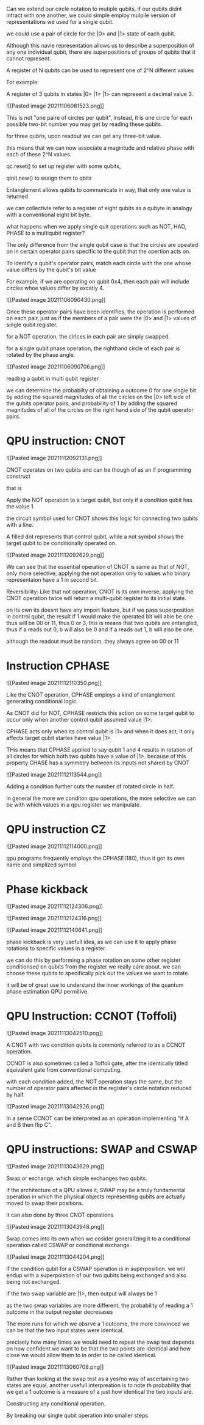 Can we extend our circle notation to mutiple qubits, if our qubits didnt intract with one another, we could simple employ mulpile version of representations we used for a single qubit.

we could use a pair of circle for the |0> and |1> state of each qubit.

Although this navie representation allows us to describe a superposition of any one individual qubit, there are superpositions of groups of qubits that it cannot represent.

A register of N qubits can be used to represent one of 2^N different values

For example:

A register of 3 qubits in states |0> |1> |1> can represent a decimal value 3.

![[Pasted image 20211106081523.png]]

This is not "one paire of circles per qubit", instead, it is one circle for each possible two-bit number you may get by reading these qubits.

for three qubits, upon readout we can get any three-bit value.

this means that we can now associate a magintude and relative phase with each of these 2^N values.

qc.reset() to set up register with some qubits,

qinit.new() to assign them to qbits

Entanglement allows qubits to communicate in way, that only one value is returned


we can collectivle refer to a register of eight qubits as a qubyte in analogy with a conventional eight bit byte.

what happens when we apply single quit operations such as NOT, HAD, PHASE to a multiqubit register?

The only difference from the single qubit case is that the circles are opeated on in certain operator pairs specific to the qubit that the opertion acts on.

To identify a qubit's operator pairs, match each circle with the one whose value differs by the qubit's bit value

For example, if we are operating on qubit 0x4, then each pair will include circles whoe values differ by excatly 4.

![[Pasted image 20211106090430.png]]

Once these operator pairs have been identifies, the operation is performed on each pair, just as if the members of a pair were the |0> and |1> values of single qubit register.

for a NOT operation, the cirlces in each pair are simply swapped.

for a single qubit phase operation, the righthand circle of each pair is rotated by the phase angle.

![[Pasted image 20211106090706.png]]

reading a qubit in multi qubit register

we can determine the probabilty of obtaining a outcome 0 for one single bit by adding the squared magnitudes of all the circles on the |0> left side of the qubits operator pairs, and probability of 1 by adding the squared magnitudes of all of the circles on the right hand side of the qubit operator pairs.


# QPU instruction: CNOT

![[Pasted image 20211112092131.png]]

CNOT operates on two qubits and can be though of as an if programming construct

that is 

Apply the NOT operation to a target qubit, but only if a condition qubit has the value 1.

the circuit symbol used for CNOT shows this logic for connecting two qubits with a line.

A filled dot represents that control qubit, while a not symbol shows the target qubit to be conditionally operated on.


![[Pasted image 20211112092629.png]]

We can see that the essential operation of CNOT is same as that of NOT, only more selective, applying the not operation only to values who binary representaion have a 1 in second bit.

Reversibility: Like that not operation, CNOT is its own inverse, applying the CNOT operation twice will return a multi-qubit register to its initial state.


on its own its doesnt have any import feature, but if we pass superposition in control qubit, the result if 1 would make the operated bit will able be one thus will be 00 or 11, thus 0 or 3, this is means that two qubits are entangled, thus if a reads out 0, b will also be 0 and if a reads out 1, b will also be one.

although the readout must be random, they always agree on 00 or 11


# Instruction CPHASE

![[Pasted image 20211112110350.png]]


Like the CNOT operation, CPHASE employs a kind of entanglement generating conditional logic.

As CNOT did for NOT, CPHASE restricts this action on some target qubit to occur only when another control qubit assumed value |1>.

CPHASE acts only when its control qubit is |1> and when it does act, it only affects target qubit startes have value |1>

THis means that CPHASE applied to say qubit 1 and 4 results in rotation of all circles for which both two qubits have a value of |1>. because of this property CHASE has a symmetry between its inputs not shared by CNOT

![[Pasted image 20211112113544.png]]

Adding a condition further cuts the number of rotated circle in half.

in general the more we conditon qpu operations, the more selective we can be with which values in a qpu register we manipulate.

# QPU instruction CZ

![[Pasted image 20211112114000.png]]

qpu programs frequently employs the CPHASE(180), thus it got its own name and simplized symbol

# Phase kickback

![[Pasted image 20211112124306.png]]

![[Pasted image 20211112124316.png]]

![[Pasted image 20211112140641.png]]

phase kickback is very usefull idea, as we can use it to apply phase rotations to specific values in a register.

we can do this by performing a phase rotation on some other register conditionsed on qubits from the register we really care about. we can choose these qubits to specifically pick out the values we want to rotate.

it will be of great use to understand the inner workings of the quantum phase estimation QPU permitive.


# QPU Instruction: CCNOT (Toffoli)

![[Pasted image 20211113042510.png]]

A CNOT with two condition qubits is commonly referred to as a CCNOT operation.

CCNOT is also sometimes called a Toffoli gate, after the identically titled equivalent gate from conventional computing.

with each condition added, the NOT operation stays the same, but the number of operator pairs affected in the register's circle notation reduced by half.

![[Pasted image 20211113042926.png]]

In a sense CCNOT can be interpreted as an operation implementing "if A and B then flip C".

# QPU instructions: SWAP and CSWAP

![[Pasted image 20211113043629.png]]

Swap or exchange, which simple exchanges two qubits.

if the architecture of a QPU allows it, SWAP may be a truly fundamental operation in which the physical objects representing qubits are actually moved to swap their positions.

it can also done by three CNOT operations

![[Pasted image 20211113043948.png]]

Swap comes into its own when we cosider generalizing it to a conditional operation called CSWAP or conditional exchange.

![[Pasted image 20211113044204.png]]

if the condition qubit for a CSWAP operation is in superposition. we will endup with a superpoistion of our two qubits being exchanged and also being not exchanged.

if the two swap variable are |1>, then output will always be 1

as the two swap variables are more different, the probability of reading a 1 outcome in the output register decresases

The more runs for which we obsrve a 1 outcome, the more convinced we can be that the two input states were identical.

precisely how many times we would need to repeat the swap test depends on how confident we want to be that the two points are identical and how close we would allow them to in order to be called identical.

![[Pasted image 20211113060708.png]]

Rather than looking at the swap test as a yes/no way of ascertaining two states are equal, another usefull interpreation is to note th probability that we get a 1 outcome is a measure of a just how identical the two inputs are.


Constructing any conditional operation.

By breaking our single qubit operation into smaller steps
